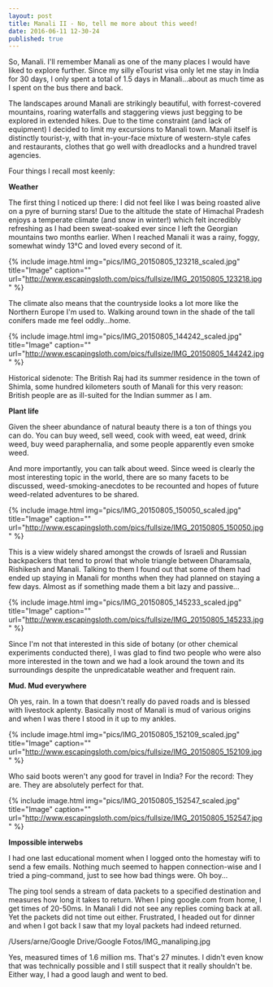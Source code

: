 ```yaml
---
layout: post
title: Manali II - No, tell me more about this weed!
date: 2016-06-11 12-30-24
published: true
---
```


So, Manali. I'll remember Manali as one of the many places I would have liked to explore further. Since my silly eTourist visa only let me stay in India for 30 days, I only spent a total of 1.5 days in Manali...about as much time as I spent on the bus there and back.

The landscapes around Manali are strikingly beautiful, with forrest-covered mountains, roaring waterfalls and staggering views just begging to be explored in extended hikes. Due to the time constraint (and lack of equipment) I decided to limit my excursions to Manali town. Manali itself is distinctly tourist-y, with that in-your-face mixture of western-style cafes and restaurants, clothes that go well with dreadlocks and a hundred travel agencies.

Four things I recall most keenly:


**Weather**

The first thing I noticed up there: I did not feel like I was being roasted alive on a pyre of burning stars! Due to the altitude the state of Himachal Pradesh enjoys a temperate climate (and snow in winter!) which felt incredibly refreshing as I had been sweat-soaked ever since I left the Georgian mountains two months earlier. When I reached Manali it was a rainy, foggy, somewhat windy 13°C and loved every second of it.

{% include image.html img="pics/IMG_20150805_123218_scaled.jpg" title="Image" caption="" url="http://www.escapingsloth.com/pics/fullsize/IMG_20150805_123218.jpg" %}

The climate also means that the countryside looks a lot more like the Northern Europe I'm used to. Walking around town in the shade of the tall conifers made me feel oddly...home.

{% include image.html img="pics/IMG_20150805_144242_scaled.jpg" title="Image" caption="" url="http://www.escapingsloth.com/pics/fullsize/IMG_20150805_144242.jpg" %}

Historical sidenote: The British Raj had its summer residence in the town of Shimla, some hundred kilometers south of Manali for this very reason: British people are as ill-suited for the Indian summer as I am. 


**Plant life**

Given the sheer abundance of natural beauty there is a ton of things you can do. You can buy weed, sell weed, cook with weed, eat weed, drink weed, buy weed paraphernalia, and some people apparently even smoke weed.

And more importantly, you can talk about weed. Since weed is clearly the most interesting topic in the world, there are so many facets to be discussed, weed-smoking-anecdotes to be recounted and hopes of future weed-related adventures to be shared.

{% include image.html img="pics/IMG_20150805_150050_scaled.jpg" title="Image" caption="" url="http://www.escapingsloth.com/pics/fullsize/IMG_20150805_150050.jpg" %}

This is a view widely shared amongst the crowds of Israeli and Russian backpackers that tend to prowl that whole triangle between Dharamsala, Rishikesh and Manali. Talking to them I found out that some of them had ended up staying in Manali for months when they had planned on staying a few days. Almost as if something made them a bit lazy and passive...

{% include image.html img="pics/IMG_20150805_145233_scaled.jpg" title="Image" caption="" url="http://www.escapingsloth.com/pics/fullsize/IMG_20150805_145233.jpg" %}


Since I'm not that interested in this side of botany (or other chemical experiments conducted there), I was glad to find two people who were also more interested in the town and we had a look around the town and its surroundings despite the unpredicatable weather and frequent rain.


**Mud. Mud everywhere**

Oh yes, rain. In a town that doesn't really do paved roads and is blessed with livestock aplenty. Basically most of Manali is mud of various origins and when I was there I stood in it up to my ankles. 

{% include image.html img="pics/IMG_20150805_152109_scaled.jpg" title="Image" caption="" url="http://www.escapingsloth.com/pics/fullsize/IMG_20150805_152109.jpg" %}

Who said boots weren't any good for travel in India? For the record: They are. They are absolutely perfect for that.

{% include image.html img="pics/IMG_20150805_152547_scaled.jpg" title="Image" caption="" url="http://www.escapingsloth.com/pics/fullsize/IMG_20150805_152547.jpg" %}


**Impossible interwebs**

I had one last educational moment when I logged onto the homestay wifi to send a few emails. Nothing much seemed to happen connection-wise and I tried a ping-command, just to see how bad things were. Oh boy...

The ping tool sends a stream of data packets to a specified destination and measures how long it takes to return. When I ping google.com from home, I get times of 20-50ms. In Manali I did not see any replies coming back at all. Yet the packets did not time out either. Frustrated, I headed out for dinner and when I got back I saw that my loyal packets had indeed returned.

/Users/arne/Google Drive/Google Fotos/IMG_manaliping.jpg
	
Yes, measured times of 1.6 million ms. That's 27 minutes.  I didn't even know that was technically possible and I still suspect that it really shouldn't be. Either way, I had a good laugh and went to bed.



